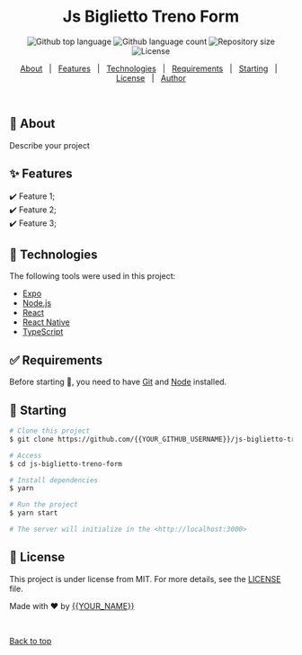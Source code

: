 <h1 align="center">Js Biglietto Treno Form</h1>

<p align="center">
  <img alt="Github top language" src="https://img.shields.io/github/languages/top/{{YOUR_GITHUB_USERNAME}}/js-biglietto-treno-form?color=56BEB8">
  <img alt="Github language count" src="https://img.shields.io/github/languages/count/{{YOUR_GITHUB_USERNAME}}/js-biglietto-treno-form?color=56BEB8">
  <img alt="Repository size" src="https://img.shields.io/github/repo-size/{{YOUR_GITHUB_USERNAME}}/js-biglietto-treno-form?color=56BEB8">
  <img alt="License" src="https://img.shields.io/github/license/{{YOUR_GITHUB_USERNAME}}/js-biglietto-treno-form?color=56BEB8">
</p>

<p align="center">
  <a href="#dart-about">About</a> &#xa0; | &#xa0; 
  <a href="#sparkles-features">Features</a> &#xa0; | &#xa0;
  <a href="#rocket-technologies">Technologies</a> &#xa0; | &#xa0;
  <a href="#white_check_mark-requirements">Requirements</a> &#xa0; | &#xa0;
  <a href="#checkered_flag-starting">Starting</a> &#xa0; | &#xa0;
  <a href="#memo-license">License</a> &#xa0; | &#xa0;
  <a href="https://github.com/{{YOUR_GITHUB_USERNAME}}" target="_blank">Author</a>
</p>

<br>

## :dart: About ##

Describe your project

## :sparkles: Features ##

:heavy_check_mark: Feature 1;\
:heavy_check_mark: Feature 2;\
:heavy_check_mark: Feature 3;

## :rocket: Technologies ##

The following tools were used in this project:

- [Expo](https://expo.io/)
- [Node.js](https://nodejs.org/en/)
- [React](https://pt-br.reactjs.org/)
- [React Native](https://reactnative.dev/)
- [TypeScript](https://www.typescriptlang.org/)

## :white_check_mark: Requirements ##

Before starting :checkered_flag:, you need to have [Git](https://git-scm.com) and [Node](https://nodejs.org/en/) installed.

## :checkered_flag: Starting ##

```bash
# Clone this project
$ git clone https://github.com/{{YOUR_GITHUB_USERNAME}}/js-biglietto-treno-form

# Access
$ cd js-biglietto-treno-form

# Install dependencies
$ yarn

# Run the project
$ yarn start

# The server will initialize in the <http://localhost:3000>
```

## :memo: License ##

This project is under license from MIT. For more details, see the [LICENSE](LICENSE) file.


Made with :heart: by <a href="https://github.com/{{YOUR_GITHUB_USERNAME}}" target="_blank">{{YOUR_NAME}}</a>

&#xa0;

<a href="#top">Back to top</a>
